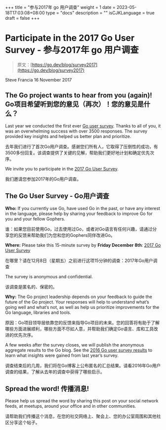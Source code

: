 +++
title = "参与2017年 go 用户调查"
weight = 1
date = 2023-05-18T17:03:08+08:00
type = "docs"
description = ""
isCJKLanguage = true
draft = false
+++

# Participate in the 2017 Go User Survey - 参与2017年 go 用户调查

> 原文：[https://go.dev/blog/survey2017](https://go.dev/blog/survey2017)

Steve Francia
16 November 2017

## The Go project wants to hear from you (again)! Go项目希望听到您的意见（再次）！您的意见是什么？

Last year we conducted the first ever [Go user survey](https://blog.golang.org/survey2016-results). Thanks to all of you, it was an overwhelming success with over 3500 responses. The survey provided key insights and helped us better plan and prioritize.

去年我们进行了首次Go用户调查。感谢您们所有人，它取得了压倒性的成功，有3500多份回复。该调查提供了关键的见解，帮助我们更好地计划和确定优先次序。

We invite you to participate in the [2017 Go User Survey](https://goo.gl/n9M7SB).

我们邀请您参加2017年的Go用户调查。

## The Go User Survey - Go用户调查

**Who:** If you currently use Go, have used Go in the past, or have any interest in the language, please help by sharing your feedback to improve Go for you and your fellow Gophers.

谁：如果您目前使用Go，过去使用过Go，或者对Go语言有任何兴趣，请通过分享您的反馈来帮助我们为您和您的Gophers同伴改进Go。

**Where:** Please take this 15-minute survey by **Friday December 8th**: [2017 Go User Survey](https://goo.gl/n9M7SB)

在哪里？请在12月8日（星期五）之前进行这项15分钟的调查：2017年Go用户调查

The survey is anonymous and confidential.

该调查是匿名的、保密的。

**Why:** The Go project leadership depends on your feedback to guide the future of the Go project. Your responses will help to understand what’s going well and what’s not, as well as help us prioritize improvements for the Go language, libraries and tools.

原因：Go项目领导层依靠您的反馈来指导Go项目的未来。您的回答将有助于了解哪些方面进展顺利，哪些方面不尽如人意，并帮助我们确定Go语言、库和工具改进的优先次序。

A few weeks after the survey closes, we will publish the anonymous aggregate results to the Go blog. See the [2016 Go user survey results](https://blog.golang.org/survey2016-results) to learn what insights were gained from last year’s survey.

调查结束后的几周，我们将在Go博客上公布匿名的汇总结果。请看2016年Go用户调查的结果，了解从去年的调查中获得了哪些启示。

## Spread the word! 传播消息!

Please help us spread the word by sharing this post on your social network feeds, at meetups, around your office and in other communities.

请帮助我们传播这个消息，在您的社交网络上、聚会上、您的办公室周围和其他社区分享这个帖子。
